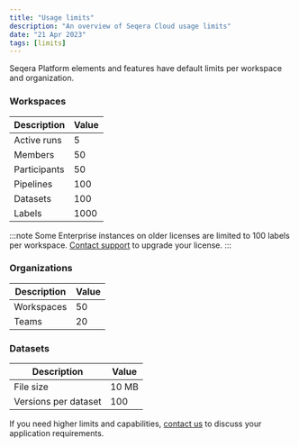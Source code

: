 ```yaml
---
title: "Usage limits"
description: "An overview of Seqera Cloud usage limits"
date: "21 Apr 2023"
tags: [limits]
---
```


Seqera Platform elements and features have default limits per workspace and organization.

### Workspaces

| Description  | Value |
| ------------ | ----- |
| Active runs  | 5     |
| Members      | 50    |
| Participants | 50    |
| Pipelines    | 100   |
| Datasets     | 100   |
| Labels       | 1000  |

:::note
Some Enterprise instances on older licenses are limited to 100 labels per workspace. [Contact support](mailto:support@seqera.io) to upgrade your license.
:::

### Organizations

| Description | Value |
| ----------- | ----- |
| Workspaces  | 50    |
| Teams       | 20    |

### Datasets

| Description          | Value |
| -------------------- | ----- |
| File size            | 10 MB |
| Versions per dataset | 100   |

If you need higher limits and capabilities, [contact us](https://seqera.io/contact-us/) to discuss your application requirements.
